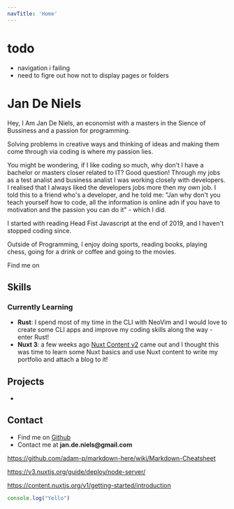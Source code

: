 ```yaml
---
navTitle: 'Home'
---
```


# todo
- navigation i failing
- need to figre out how not to display pages or folders
# Jan De Niels

Hey, I Am Jan De Niels, an economist with a masters in the Sience of Bussiness and a passion for programming.

Solving problems in creative ways and thinking of ideas and making them come through via coding is where my passion lies. 

You might be wondering, if I like coding so much, why don't I have a bachelor or masters closer related to IT? Good question! Through my jobs as a test analist and business analist I was working closely with developers. I realised that I always liked the developers jobs more then my own job. I told this to a friend who's a developer, and he told me: "Jan why don't you teach yourself how to code, all the information is online adn if  you have to motivation and the passion you can do it" - which I did.

I started with reading Head Fist Javascript at the end of 2019, and I haven't stopped coding since. 

Outside of Programming, I enjoy doing sports, reading books, playing chess, going for a drink or coffee and going to the movies. 

Find me on 





## Skills

### Currently Learning

- **Rust**: I spend most of my time in the CLI with NeoVim and I would love to create some CLI apps and improve my coding skills along the way - enter Rust!
- **Nuxt 3**: a few weeks ago [Nuxt Content v2](https://twitter.com/nuxt_js/status/1529161019112800256) came out and I thought this was time to learn some Nuxt basics and use Nuxt content to write my portfolio and attach a blog to it!

## Projects

- 

## Contact
- Find me on [Github](https://github.com/JDN89)
- Contact me at __jan.de.niels@gmail.com__

https://github.com/adam-p/markdown-here/wiki/Markdown-Cheatsheet

https://v3.nuxtjs.org/guide/deploy/node-server/


https://content.nuxtjs.org/v1/getting-started/introduction




```ts
console.log("Yello")
```
